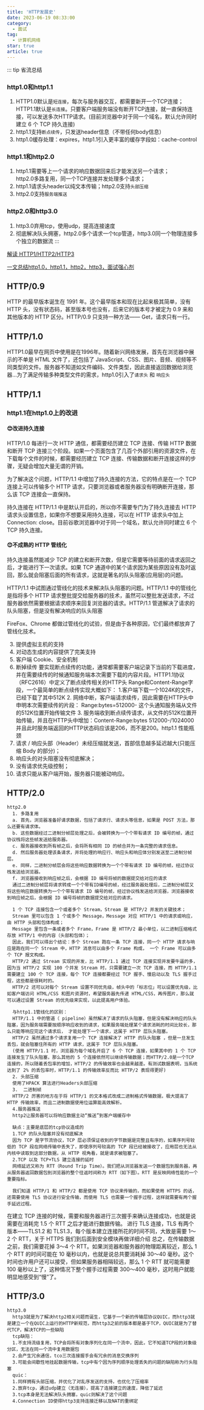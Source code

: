 ```yaml
---
title: 'HTTP发展史'
date: 2023-06-19 08:33:00
category:
  - 面试
tag:
  - 计算机网络
star: true
article: true
---
```


::: tip 省流总结
### http1.0和http1.1
1. HTTP1.0默认是`短连接`，每次与服务器交互，都需要新开一个TCP连接；  
   HTTP1.1默认是`长连接`。只要客户端服务端没有断开TCP连接，就一直保持连接，可以发送多次HTTP请求。(目前浏览器中对于同一个域名，默认允许同时建立 6 个 TCP 持久连接)
2. http1.1支持`断点续传`，只发送header信息（不带任何body信息）
3. http1.0缓存处理：expires，http1.1引入更丰富的缓存字段如：cache-control

### http1.1和http2.0
1. http1.1需要等上一个请求的响应数据回来后才能发送另一个请求；  
   http2.0多路复用，同一个TCP连接并发处理多个请求；
2. http1.1请求头header以纯文本传输；http2.0支持`头部压缩`
3. http2.0支持`服务端推送`

### http2.0和http3.0
1. http3.0弃用tcp，使用udp，提高连接速度
2. 彻底解决队头拥塞，http2.0多个请求一个tcp管道，http3.0同一个物理连接多个独立的数据流
:::

[解读 HTTP1/HTTP2/HTTP3](https://juejin.cn/post/6995109407545622542)
 
[一文总结http1.0，http1.1，http2，http3，面试强心剂](https://juejin.cn/post/7001510315514937375)

## HTTP/0.9

HTTP 的最早版本诞生在 1991 年。这个最早版本和现在比起来极其简单，没有 HTTP 头，没有状态码，甚至版本号也没有，后来它的版本号才被定为 0.9 来和其他版本的 HTTP 区分。HTTP/0.9 只支持一种方法—— Get，请求只有一行。

## HTTP/1.0

HTTP1.0最早在网页中使用是在1996年。随着新兴网络发展，首先在浏览器中展示的不单是 HTML 文件了，还包括了 JavaScript、CSS、图片、音频、视频等不同类型的文件。服务器不知道如文件编码、文件类型，因此直接返回数据给浏览器...为了满足传输多种类型文件的需求，http1.0引入了`请求头` 和 `响应头`

## HTTP/1.1

### http1.1在http1.0上的改进

#### :blush:改进持久连接

HTTP/1.0 每进行一次 HTTP 通信，都需要经历建立 TCP 连接、传输 HTTP 数据和断开 TCP 连接三个阶段。如果一个页面包含了几百个外部引用的资源文件，在下载每个文件的时候，都需要经历建立 TCP 连接、传输数据和断开连接这样的步骤，无疑会增加大量无谓的开销。  

为了解决这个问题，HTTP/1.1 中增加了持久连接的方法，它的特点是在一个 TCP 连接上可以传输多个 HTTP 请求，只要浏览器或者服务器没有明确断开连接，那么该 TCP 连接会一直保持。  

持久连接在 HTTP/1.1 中是默认开启的，所以你不需要专门为了持久连接去 HTTP 请求头设置信息，如果你不想要采用持久连接，可以在 HTTP 请求头中加上Connection: close。目前谷歌浏览器中对于同一个域名，默认允许同时建立 6 个 TCP 持久连接。  

#### :blush:不成熟的 HTTP 管线化

持久连接虽然能减少 TCP 的建立和断开次数，但是它需要等待前面的请求返回之后，才能进行下一次请求。如果 TCP 通道中的某个请求因为某些原因没有及时返回，那么就会阻塞后面的所有请求，这就是著名的队头阻塞(应用层)的问题。  

HTTP/1.1 中试图通过管线化的技术来解决队头阻塞的问题。HTTP/1.1 中的管线化是指将多个 HTTP 请求整批提交给服务器的技术，虽然可以整批发送请求，不过服务器依然需要根据请求顺序来回复浏览器的请求。HTTP/1.1 管道解决了请求的队头阻塞，但是没有解决响应的队头阻塞  

FireFox、Chrome 都做过管线化的试验，但是由于各种原因，它们最终都放弃了管线化技术。

3. 提供虚拟主机的支持
4. 对动态生成的内容提供了完美支持
5. 客户端 Cookie、安全机制
6. 断掉续传
要实现断点续传的功能，通常都需要客户端记录下当前的下载进度，并在需要续传的时候通知服务端本次需要下载的内容片段。HTTP1.1协议（RFC2616）中定义了断点续传相关的HTTP头 Range和Content-Range字段，一个最简单的断点续传实现大概如下：   1.客户端下载一个1024K的文件，已经下载了其中512K   2. 网络中断，客户端请求续传，因此需要在HTTP头中申明本次需要续传的片段：        Range:bytes=512000-     这个头通知服务端从文件的512K位置开始传输文件   3. 服务端收到断点续传请求，从文件的512K位置开始传输，并且在HTTP头中增加：Content-Range:bytes 512000-/1024000     并且此时服务端返回的HTTP状态码应该是206，而不是200。
​http1.1 性能瓶颈
1. 请求 / 响应头部（Header）未经压缩就发送，首部信息越多延迟越大(只能压缩 Body 的部分)；
2. 响应头的对头阻塞没有彻底解决；
3. 没有请求优先级控制；
4. 请求只能从客户端开始，服务器只能被动响应。

## HTTP/2.0

      
    http2.0
      1. 多路复用
      a. 首先，浏览器准备好请求数据，包括了请求行、请求头等信息，如果是 POST 方法，那么还要有请求体。
      b. 这些数据经过二进制分帧层处理之后，会被转换为一个个带有请求 ID 编号的帧，通过协议栈将这些帧发送给服务器。
      c. 服务器接收到所有帧之后，会将所有相同 ID 的帧合并为一条完整的请求信息。
      d. 然后服务器处理该条请求，并将处理的响应行、响应头和响应体分别发送至二进制分帧层。
      e. 同样，二进制分帧层会将这些响应数据转换为一个个带有请求 ID 编号的帧，经过协议栈发送给浏览器。
      f. 浏览器接收到响应帧之后，会根据 ID 编号将帧的数据提交给对应的请求
      通过二进制分帧层将请求转成一个个带有ID编号的帧，经过服务器处理后，二进制分帧层又将这些响应数据转换为一个个带有请求 ID 编号的帧，经过协议栈发送给浏览器，浏览器接收到响应帧之后，会根据 ID 编号将帧的数据提交给对应的请求。
      
      1 个 TCP 连接包含一个或者多个 Stream，Stream 是 HTTP/2 并发的关键技术；
      Stream 里可以包含 1 个或多个 Message，Message 对应 HTTP/1 中的请求或响应，由 HTTP 头部和包体构成；
      Message 里包含一条或者多个 Frame，Frame 是 HTTP/2 最小单位，以二进制压缩格式存放 HTTP/1 中的内容（头部和包体）；
      因此，我们可以得出个结论：多个 Stream 跑在一条 TCP 连接，同一个 HTTP 请求与响应是跑在同一个 Stream 中，HTTP 消息可以由多个 Frame 构成， 一个 Frame 可以由多个 TCP 报文构成。
      HTTP/2 通过 Stream 实现的并发，比 HTTP/1.1 通过 TCP 连接实现并发要牛逼的多，因为当 HTTP/2 实现 100 个并发 Stream 时，只需要建立一次 TCP 连接，而 HTTP/1.1 需要建立 100 个 TCP 连接，每个 TCP 连接都要经过 TCP 握手、慢启动以及 TLS 握手过程，这些都是很耗时的。
      HTTP/2 还可以对每个 Stream 设置不同优先级，帧头中的「标志位」可以设置优先级，比如客户端访问 HTML/CSS 和图片资源时，希望服务器先传递 HTML/CSS，再传图片，那么就可以通过设置 Stream 的优先级来实现，以此提高用户体验。
      
      与http1.1管线化的区别：
      HTTP/1.1 中的管道（ pipeline）虽然解决了请求的队头阻塞，但是没有解决响应的队头阻塞，因为服务端需要按顺序响应收到的请求，如果服务端处理某个请求消耗的时间比较长，那么只能等响应完这个请求后， 才能处理下一个请求，这属于 HTTP 层队头阻塞。
      HTTP/2 虽然通过多个请求复用一个 TCP 连接解决了 HTTP 的队头阻塞 ，但是一旦发生丢包，就会阻塞住所有的 HTTP 请求，这属于 TCP 层队头阻塞。
      (使用 HTTP/1.1 时，浏览器为每个域名开启了 6 个 TCP 连接，如果其中的 1 个 TCP 连接发生了队头阻塞，那么其他的 5 个连接依然可以继续传输数据；而HTTP/2.0是一个TCP连接的，所以随着丢包率的增加，HTTP/2 的传输效率也会越来越差。有测试数据表明，当系统达到了 2% 的丢包率时，HTTP/1.1 的传输效率反而比 HTTP/2 表现得更好)
      2. 头部压缩
      使用了HPACK 算法进行Headers头部压缩
      3.  二进制帧
      HTTP/2 厉害的地方在于将 HTTP/1 的文本格式改成二进制格式传输数据，极大提高了 HTTP 传输效率，而且二进制数据使用位运算能高效解析。
      4.服务器推送
      http2让服务器可以将响应数据主动“推送”到客户端缓存中
      
      缺点：主要是底层的tcp协议造成的
      1.TCP 的队头阻塞并没有彻底解决
      因为 TCP 是字节流协议，TCP 层必须保证收到的字节数据是完整且有序的，如果序列号较低的 TCP 段在网络传输中丢失了，即使序列号较高的 TCP 段已经被接收了，应用层也无法从内核中读取到这部分数据，从 HTTP 视角看，就是请求被阻塞了。
      2.TCP 以及 TCP+TLS 建立连接的延时
      网络延迟又称为 RTT（Round Trip Time）。我们把从浏览器发送一个数据包到服务器，再从服务器返回数据包到浏览器的整个往返时间称为 RTT（如下图）。RTT 是反映网络性能的一个重要指标。

      我们知道 HTTP/1 和 HTTP/2 都是使用 TCP 协议来传输的，而如果使用 HTTPS 的话，还需要使用 TLS 协议进行安全传输，而使用 TLS 也需要一个握手过程，这样就需要有两个握手延迟过程。

在建立 TCP 连接的时候，需要和服务器进行三次握手来确认连接成功，也就是说需要在消耗完 1.5 个 RTT 之后才能进行数据传输。
进行 TLS 连接，TLS 有两个版本——TLS1.2 和 TLS1.3，每个版本建立连接所花的时间不同，大致是需要 1～2 个 RTT，关于 HTTPS 我们到后面到安全模块再做详细介绍
总之，在传输数据之前，我们需要花掉 3～4 个 RTT。如果浏览器和服务器的物理距离较近，那么 1 个 RTT 的时间可能在 10 毫秒以内，也就是说总共要消耗掉 30～40 毫秒。这个时间也许用户还可以接受，但如果服务器相隔较远，那么 1 个 RTT 就可能需要 100 毫秒以上了，这种情况下整个握手过程需要 300～400 毫秒，这时用户就能明显地感受到“慢”了。

## HTTP/3.0



    http3.0
      http3就是为了解决http2相关问题而诞生，它基于一个新的传输层协议QUIC，而http3就是建立一个在QUIC上运行的HTTP新规范，而http3之前的版本都是基于TCP，QUIC就是为了替代TCP，解决TCP的一些缺陷
      tcp缺陷：
      1.不支持流级复用，TCP会将所有对象序列化在同一个流中，因此，它不知道TCP段的对象级分区，无法在同一个流中复用数据包
      2.会产生冗余通信，tco三次连接握手会有冗余的消息交换序列
      3.可能会间歇性地挂起数据传输，tcp中有个因为序列顺序处理丢失的问题的缺陷称为行头阻塞
      quic：
      1.同样拥有头部压缩，并优化了对乱序发送的支持，也优化了压缩率
      2.放弃tcp，通过udp建立（无连接），提高了连接建立的速度，降低了延迟
      3.tcp本身是无法解决队头拥塞，quic则解决了这个问题
      4.Connection ID使得http3支持连接迁移以及NAT的重绑定
      

